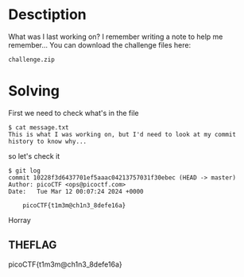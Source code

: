 # Desctiption
What was I last working on? I remember writing a note to help me remember... You can download the challenge files here:

    challenge.zip

# Solving
First we need to check what's in the file
```
$ cat message.txt                                                                             
This is what I was working on, but I'd need to look at my commit history to know why...
```
so let's check it 
```
$ git log
commit 10228f3d6437701ef5aaac04213757031f30ebec (HEAD -> master)
Author: picoCTF <ops@picoctf.com>
Date:   Tue Mar 12 00:07:24 2024 +0000

    picoCTF{t1m3m@ch1n3_8defe16a}
```
Horray
## THEFLAG
picoCTF{t1m3m@ch1n3_8defe16a}
